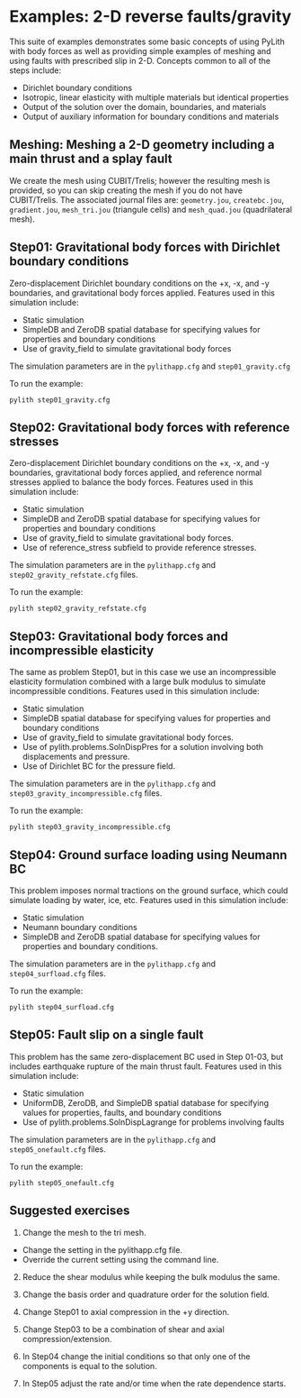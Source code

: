 # Examples: 2-D reverse faults/gravity

This suite of examples demonstrates some basic concepts of using
PyLith with body forces as well as providing simple examples of
meshing and using faults with prescribed slip in 2-D.
Concepts common to all of the steps include:

* Dirichlet boundary conditions
* Isotropic, linear elasticity with multiple materials but identical
  properties
* Output of the solution over the domain, boundaries, and materials
* Output of auxiliary information for boundary conditions and
  materials

## Meshing: Meshing a 2-D geometry including a main thrust and a splay fault

We create the mesh using CUBIT/Trelis; however the resulting mesh is
provided, so you can skip creating the mesh if you do not have
CUBIT/Trelis. The associated journal files are: `geometry.jou`,
`createbc.jou`, `gradient.jou`, `mesh_tri.jou` (triangule cells) and
`mesh_quad.jou` (quadrilateral mesh).

## Step01: Gravitational body forces with Dirichlet boundary conditions

Zero-displacement Dirichlet boundary conditions on the +x, -x, and -y
boundaries, and gravitational body forces applied. Features used in
this simulation include:

* Static simulation
* SimpleDB and ZeroDB spatial database for specifying values for
  properties and boundary conditions
* Use of gravity_field to simulate gravitational body forces

The simulation parameters are in the `pylithapp.cfg` and
`step01_gravity.cfg`

To run the example:
```
pylith step01_gravity.cfg
```

## Step02: Gravitational body forces with reference stresses

Zero-displacement Dirichlet boundary conditions on the +x, -x, and
-y boundaries, gravitational body forces applied, and reference normal stresses
applied to balance the body forces. Features used in this simulation include:

* Static simulation
* SimpleDB and ZeroDB spatial database for specifying values for
  properties and boundary conditions
* Use of gravity_field to simulate gravitational body forces.
* Use of reference_stress subfield to provide reference stresses.

The simulation parameters are in the `pylithapp.cfg` and `step02_gravity_refstate.cfg` files.

To run the example:
```
pylith step02_gravity_refstate.cfg
```

## Step03: Gravitational body forces and incompressible elasticity

The same as problem Step01, but in this case we use an incompressible
elasticity formulation combined with a large bulk modulus to simulate
incompressible conditions. Features used in this simulation include:

* Static simulation
* SimpleDB spatial database for specifying values for properties and
  boundary conditions
* Use of gravity_field to simulate gravitational body forces.
* Use of pylith.problems.SolnDispPres for a solution involving both
  displacements and pressure.
* Use of Dirichlet BC for the pressure field.

The simulation parameters are in the `pylithapp.cfg` and `step03_gravity_incompressible.cfg` files.

To run the example:
```
pylith step03_gravity_incompressible.cfg
```

## Step04: Ground surface loading using Neumann BC

This problem imposes normal tractions on the ground surface, which could
simulate loading by water, ice, etc. Features used in this simulation include:

* Static simulation
* Neumann boundary conditions
* SimpleDB and ZeroDB spatial database for specifying values for
  properties and boundary conditions.

The simulation parameters are in the `pylithapp.cfg` and `step04_surfload.cfg` files.

To run the example:
```
pylith step04_surfload.cfg
```

## Step05: Fault slip on a single fault

This problem has the same zero-displacement BC used in Step 01-03, but
includes earthquake rupture of the main thrust fault. Features used in
this simulation include:

* Static simulation
* UniformDB, ZeroDB, and SimpleDB spatial database for specifying
  values for properties, faults, and boundary conditions
* Use of pylith.problems.SolnDispLagrange for problems involving
  faults

The simulation parameters are in the `pylithapp.cfg` and `step05_onefault.cfg` files.

To run the example:
```
pylith step05_onefault.cfg
```

## Suggested exercises

1. Change the mesh to the tri mesh.

  * Change the setting in the pylithapp.cfg file.
  * Override the current setting using the command line.
  
2. Reduce the shear modulus while keeping the bulk modulus the same.

3. Change the basis order and quadrature order for the solution field.

4. Change Step01 to axial compression in the +y direction.

5. Change Step03 to be a combination of shear and axial
   compression/extension.

6. In Step04 change the initial conditions so that only one of the
   components is equal to the solution.

7. In Step05 adjust the rate and/or time when the rate dependence
   starts.
